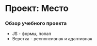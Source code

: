 # Проект: Место

### Обзор учебного проекта

* JS - формы, попап
* Верстка - респонсивная и адаптивная